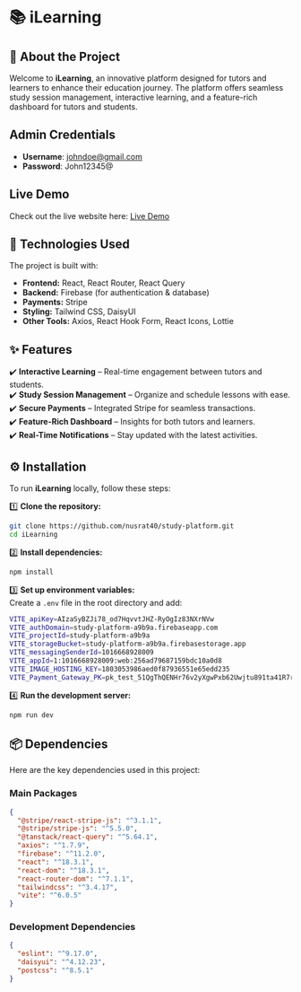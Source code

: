# 📚 iLearning  

## 📌 About the Project 
Welcome to **iLearning**, an innovative platform designed for tutors and learners to enhance their education journey. The platform offers seamless study session management, interactive learning, and a feature-rich dashboard for tutors and students.

## Admin Credentials
- **Username**: johndoe@gmail.com  
- **Password**: John12345@  


## Live Demo
Check out the live website here: [Live Demo](https://study-platform-a9b9a.web.app/)

## 🚀 Technologies Used  
The project is built with:  
- **Frontend:** React, React Router, React Query  
- **Backend:** Firebase (for authentication & database)  
- **Payments:** Stripe  
- **Styling:** Tailwind CSS, DaisyUI  
- **Other Tools:** Axios, React Hook Form, React Icons, Lottie  

## ✨ Features  
✔️ **Interactive Learning** – Real-time engagement between tutors and students.  
✔️ **Study Session Management** – Organize and schedule lessons with ease.  
✔️ **Secure Payments** – Integrated Stripe for seamless transactions.  
✔️ **Feature-Rich Dashboard** – Insights for both tutors and learners.  
✔️ **Real-Time Notifications** – Stay updated with the latest activities.  

## ⚙️ Installation  
To run **iLearning** locally, follow these steps:  

1️⃣ **Clone the repository:**  
```sh
git clone https://github.com/nusrat40/study-platform.git
cd iLearning
```  

2️⃣ **Install dependencies:**  
```sh
npm install
```  

3️⃣ **Set up environment variables:**  
Create a `.env` file in the root directory and add:  
```sh
VITE_apiKey=AIzaSyBZJi78_od7HqvvtJHZ-RyOgIz83NXrNVw
VITE_authDomain=study-platform-a9b9a.firebaseapp.com
VITE_projectId=study-platform-a9b9a
VITE_storageBucket=study-platform-a9b9a.firebasestorage.app
VITE_messagingSenderId=1016668928009
VITE_appId=1:1016668928009:web:256ad79687159bdc10a0d8
VITE_IMAGE_HOSTING_KEY=1803053986aed0f87936551e65edd235
VITE_Payment_Gateway_PK=pk_test_51QgThQENHr76v2yXgwPxb62Uwjtu891ta41R7rVtto9LRFCXCX5Ii3eSirWwSetbn1wrpnNS8PArW4YXWRi9XSLV00BgqnWEp1
```  

4️⃣ **Run the development server:**  
```sh
npm run dev
```  
 

## 📦 Dependencies  
Here are the key dependencies used in this project:  

### **Main Packages**  
```json
{
  "@stripe/react-stripe-js": "^3.1.1",
  "@stripe/stripe-js": "^5.5.0",
  "@tanstack/react-query": "^5.64.1",
  "axios": "^1.7.9",
  "firebase": "^11.2.0",
  "react": "^18.3.1",
  "react-dom": "^18.3.1",
  "react-router-dom": "^7.1.1",
  "tailwindcss": "^3.4.17",
  "vite": "^6.0.5"
}
```  

### **Development Dependencies**  
```json
{
  "eslint": "^9.17.0",
  "daisyui": "^4.12.23",
  "postcss": "^8.5.1"
}
```  








